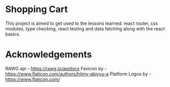 # Shopping Cart

This project is aimed to get used to the lessons learned: react router, css modules, type checking, react testing and data fetching along with the react basics.

# Acknowledgements

RAWG api - https://rawg.io/apidocs
Favicon by - https://www.flaticon.com/authors/hilmy-abiyyu-a
Platform Logos by - https://www.flaticon.com/